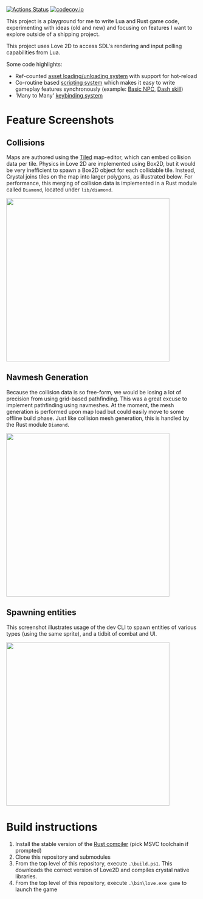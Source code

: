[![Actions Status](https://github.com/agersant/crystal/workflows/Build/badge.svg)](https://github.com/agersant/crystal/actions) [![codecov.io](http://codecov.io/github/agersant/crystal/branch/master/graphs/badge.svg)](http://codecov.io/github/agersant/crystal)

This project is a playground for me to write Lua and Rust game code, experimenting with ideas (old and new) and focusing on features I want to explore outside of a shipping project.

This project uses Love 2D to access SDL's rendering and input polling capabilities from Lua.

Some code highlights:

- Ref-counted [asset loading/unloading system](game/engine/resources/Assets.lua) with support for hot-reload
- Co-routine based [scripting system](game/engine/script/Script.lua) which makes it easy to write gameplay features synchronously (example: [Basic NPC](game/arpg/content/NPC.lua), [Dash skill](game/arpg/content/job/warrior/Dash.lua))
- 'Many to Many' [keybinding system](game/engine/input/InputDevice.lua)

# Feature Screenshots

## Collisions

Maps are authored using the [Tiled](http://www.mapeditor.org/) map-editor, which can embed collision data per tile. Physics in Love 2D are implemented using Box2D, but it would be very inefficient to spawn a Box2D object for each collidable tile. Instead, Crystal joins tiles on the map into larger polygons, as illustrated below. For performance, this merging of collision data is implemented in a Rust module called `Diamond`, located under `lib/diamond`.

<img src="readme/crystal_physics_overlay.gif?raw=true" height="429"/>

## Navmesh Generation

Because the collision data is so free-form, we would be losing a lot of precision from using grid-based pathfinding. This was a great excuse to implement pathfinding using navmeshes. At the moment, the mesh generation is performed upon map load but could easily move to some offline build phase. Just like collision mesh generation, this is handled by the Rust module `Diamond`.

<img src="readme/crystal_navmesh_overlay.gif?raw=true" height="429"/>

## Spawning entities

This screenshot illustrates usage of the dev CLI to spawn entities of various types (using the same sprite), and a tidbit of combat and UI.

<img src="readme/crystal_spawn.gif?raw=true" height="429"/>

# Build instructions

1. Install the stable version of the [Rust compiler](https://www.rust-lang.org/learn/get-started) (pick MSVC toolchain if prompted)
2. Clone this repository and submodules
3. From the top level of this repository, execute `.\build.ps1`. This downloads the correct version of Love2D and compiles crystal native libraries.
4. From the top level of this repository, execute `.\bin\love.exe game` to launch the game
